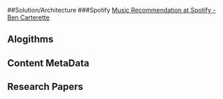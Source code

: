 ##Solution/Architecture
###Spotify
[Music Recommendation at Spotify - Ben Carterette](https://issuu.com/gabrielaarangocadavid/docs/16._friday_-_music_recommendation_at_spotify_-_ben)
## Alogithms

## Content MetaData

## Research Papers
